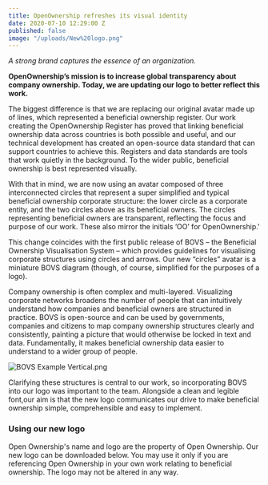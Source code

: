 ```yaml
---
title: OpenOwnership refreshes its visual identity
date: 2020-07-10 12:29:00 Z
published: false
image: "/uploads/New%20logo.png"
---
```


*A strong brand captures the essence of an organization.*

**OpenOwnership’s mission is to increase global transparency about company ownership. Today, we are updating our logo to better reflect this work.**

The biggest difference is that we are replacing our original avatar made up of lines, which represented a beneficial ownership register. Our work creating the OpenOwnership Register has proved that linking beneficial ownership data across countries is both possible and useful, and our technical development has created an open-source data standard that can support countries to achieve this. Registers and data standards are tools that work quietly in the background. To the wider public, beneficial ownership is best represented visually. 

With that in mind, we are now using an avatar composed of three interconnected circles that represent a super simplified and typical beneficial ownership corporate structure: the lower circle as a corporate entity, and the two circles above as its beneficial owners. The circles representing beneficial owners are transparent, reflecting the focus and purpose of our work. These also mirror the initials ‘OO’ for OpenOwnership.' 

This change coincides with the first public release of BOVS – the Beneficial Ownership Visualisation System – which provides guidelines for visualising corporate structures using circles and arrows. Our new “circles” avatar is a miniature BOVS diagram (though, of course, simplified for the purposes of a logo).

Company ownership is often complex and multi-layered. Visualizing corporate networks broadens the number of people that can intuitively understand how companies and beneficial owners are structured in practice. BOVS is open-source and can be used by governments, companies and citizens to map company ownership structures clearly and consistently, painting a picture that would otherwise be locked in text and data. Fundamentally, it makes beneficial ownership data easier to understand to a wider group of people.


![BOVS Example Vertical.png](/uploads/BOVS%20Example%20Vertical.png)


Clarifying these structures is central to our work, so incorporating BOVS into our logo was important to the team. Alongside a clean and legible font,our aim is that the new logo communicates our drive to make beneficial ownership simple, comprehensible and easy to implement.

### Using our new logo

Open Ownership's name and logo are the property of Open Ownership. Our new logo can be downloaded below. You may use it only if you are referencing Open Ownership in your own work relating to beneficial ownership. The logo may not be altered in any way.


